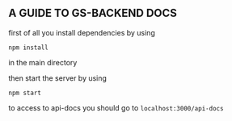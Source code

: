 ## A GUIDE TO GS-BACKEND DOCS

first of all you install dependencies by using 
```
npm install 
```
in the main directory 

then start the server by using
```
npm start
```
to access to api-docs you should go to 
`localhost:3000/api-docs` 